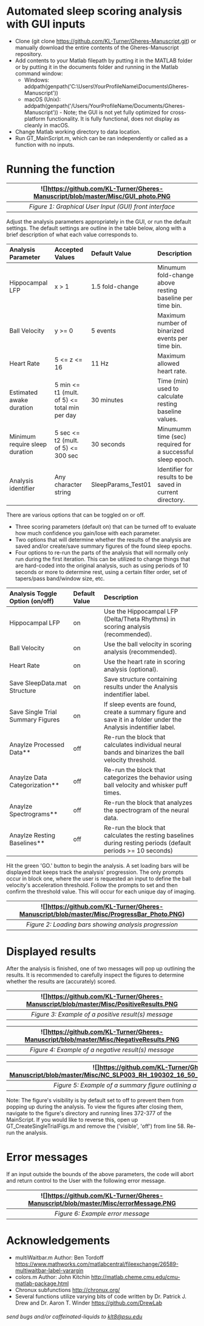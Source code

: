# Automated sleep scoring analysis with GUI inputs

 * Clone (git clone https://github.com/KL-Turner/Gheres-Manuscript.git) or manually download the entire contents of the Gheres-Manuscript repository.
 * Add contents to your Matlab filepath by putting it in the MATLAB folder or by putting it in the documents folder and running in the Matlab command window:
    * Windows: addpath(genpath('C:\Users\YourProfileName\Documents\Gheres-Manuscript'))
    * macOS (Unix): addpath(genpath('/Users/YourProfileName/Documents/Gheres-Manuscript')) - Note; the GUI is not yet fully optimized for cross-platform functionality. It is fully functional, does not display as cleanly in macOS.
 * Change Matlab working directory to data location.
 * Run GT_MainScript.m, which can be ran independently or called as a function with no inputs. 

# Running the function

| ![]https://github.com/KL-Turner/Gheres-Manuscript/blob/master/Misc/GUI_photo.PNG |
|:--:|
| *Figure 1: Graphical User Input (GUI) front interface* |

Adjust the analysis parameters appropriately in the GUI, or run the default settings. The default settings are outline in the table below, along with a brief description of what each value corresponds to.

| Analysis Parameter                 | Accepted Values                                 | Default Value           | Description                                                |
| :---                               | :---                                            | :---                    | :---                                                       |
| Hippocampal LFP                    | x > 1                                           | 1.5 fold-change         | Minumum fold-change above resting baseline per time bin.   |
| Ball Velocity                      | y >= 0                                          | 5 events                | Maximum number of binarized events per time bin.           |
| Heart Rate                         | 5 <= z <= 16                                    | 11 Hz                   | Maximum allowed heart rate.                                |
| Estimated awake duration           | 5 min <= t1 (mult. of 5) <= total min per day   | 30 minutes              | Time (min) used to calculate resting baseline values.      |
| Minimum require sleep duration     | 5 sec <= t2 (mult. of 5) <= 300 sec             | 30 seconds              | Minumumm time (sec) required for a successful sleep epoch. |
| Analysis identifier                | Any character string                            | SleepParams_Test01      | Identifier for results to be saved in current directory.   |

There are various options that can be toggled on or off. 
   * Three scoring parameters (default on) that can be turned off to evaluate how much confidence you gain/lose with each parameter. 
   * Two options that will determine whether the results of the analysis are saved and/or create/save summary figures of the found sleep epochs.
   * Four options to re-run the parts of the analysis that will normally only run during the first iteration. This can be utilized to change things that are hard-coded into the original analysis, such as using periods of 10 seconds or more to determine rest, using a certain filter order, set of tapers/pass band/window size, etc. 

| Analysis Toggle Option (on/off)    | Default Value   | Description                                                                                                          |
| :---                               | :---            | :---                                                                                                                 |
| Hippocampal LFP                    | on              | Use the Hippocampal LFP (Delta/Theta Rhythms) in scoring analysis (recommended).                                     |
| Ball Velocity                      | on              | Use the ball velocity in scoring analysis (recommended).                                                             |
| Heart Rate                         | on              | Use the heart rate in scoring analysis (optional).                                                                   |
| Save SleepData.mat Structure       | on              | Save structure containing results under the Analysis indentifier label.                                              |
| Save Single Trial Summary Figures  | on              | If sleep events are found, create a summary figure and save it in a folder under the Analysis indentifier label.     |
| Anaylze Processed Data**           | off             | Re-run the block that calculates individual neural bands and binarizes the ball velocity threshold.                  |
| Anaylze Data Categorization**      | off             | Re-run the block that categorizes the behavior using ball velocity and whisker puff times.                           |
| Anaylze Spectrograms**             | off             | Re-run the block that analyzes the spectrogram of the neural data.                                                   |
| Anaylze Resting Baselines**        | off             | Re-run the block that calculates the resting baselines during resting periods (default periods >= 10 seconds)        |

Hit the green 'GO.' button to begin the analysis. A set loading bars will be displayed that keeps track the analysis' progression. The only prompts occur in block one, where the user is requested an input to define the ball velocity's acceleration threshold. Follow the prompts to set and then confirm the threshold value. This will occur for each unique day of imaging.

| ![]https://github.com/KL-Turner/Gheres-Manuscript/blob/master/Misc/ProgressBar_Photo.PNG) |
|:--:|
| *Figure 2: Loading bars showing analysis progression* |

# Displayed results

After the analysis is finished, one of two messages will pop up outlining the results. It is recommended to carefully inspect the figures to determine whether the results are (accurately) scored.

| ![]https://github.com/KL-Turner/Gheres-Manuscript/blob/master/Misc/PositiveResults.PNG |
|:--:|
| *Figure 3: Example of a positive result(s) message* |

| ![]https://github.com/KL-Turner/Gheres-Manuscript/blob/master/Misc/NegativeResults.PNG |
|:--:|
| *Figure 4: Example of a negative result(s) message* |

| ![]https://github.com/KL-Turner/Gheres-Manuscript/blob/master/Misc/NC_SLP003_RH_190302_16_50_4102_SingleTrialSummaryFig.png |
|:--:|
| *Figure 5: Example of a summary figure outlining a scored sleep epoch* |

Note: The figure's visibility is by default set to off to prevent them from popping up during the analysis. To view the figures after closing them, navigate to the figure's directory and running lines 372-377 of the MainScript. If you would like to reverse this, open up GT_CreateSingleTrialFigs.m and remove the ('visible', 'off') from line 58. Re-run the analysis.

# Error messages

If an input outside the bounds of the above parameters, the code will abort and return control to the User with the following error message.

| ![]https://github.com/KL-Turner/Gheres-Manuscript/blob/master/Misc/errorMessage.PNG |
|:--:|
| *Figure 6: Example error message* |

# Acknowledgements
* multiWaitbar.m Author: Ben Tordoff https://www.mathworks.com/matlabcentral/fileexchange/26589-multiwaitbar-label-varargin
* colors.m Author: John Kitchin http://matlab.cheme.cmu.edu/cmu-matlab-package.html
* Chronux subfunctions http://chronux.org/
* Several functions utilize varying bits of code written by Dr. Patrick J. Drew and Dr. Aaron T. Winder https://github.com/DrewLab

###### send bugs and/or caffeinated-liquids to klt8@psu.edu